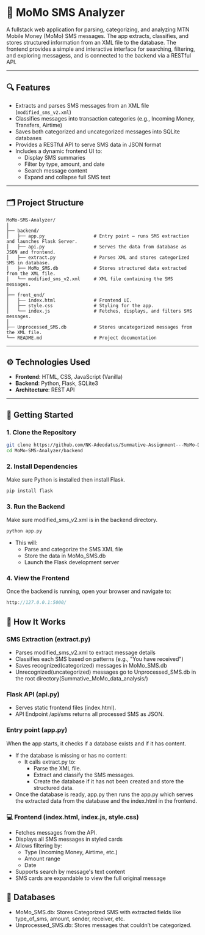 # 📱 MoMo SMS Analyzer

A fullstack web application for parsing, categorizing, and analyzing MTN Mobile Money (MoMo) SMS messages. The app extracts, classifies, and stores structured information from an XML file to the database. The frontend provides a simple and interactive interface for searching, filtering, and exploring messagess, and is connected to the backend via a RESTful API.

---

## 🔍 Features

- Extracts and parses SMS messages from an XML file (`modified_sms_v2.xml`)
- Classifies messages into transaction categories (e.g., Incoming Money, Transfers, Airtime)
- Saves both categorized and uncategorized messages into SQLite databases
- Provides a RESTful API to serve SMS data in JSON format
- Includes a dynamic frontend UI to:
  - Display SMS summaries
  - Filter by type, amount, and date
  - Search message content
  - Expand and collapse full SMS text

---

## 🗂️ Project Structure

```text
MoMo-SMS-Analyzer/
│
├── backend/
│   ├── app.py                  # Entry point – runs SMS extraction and launches Flask Server.
│   ├── api.py                  # Serves the data from database as JSON and frontend.
│   ├── extract.py              # Parses XML and stores categorized SMS in database.
│   ├── MoMo_SMS.db             # Stores structured data extracted from the XML file.
│   └── modified_sms_v2.xml     # XML file containing the SMS messages.
│
├── front_end/
│   ├── index.html              # Frontend UI.
│   ├── style.css               # Styling for the app.
│   └── index.js                # Fetches, displays, and filters SMS messages.
│
├── Unprocessed_SMS.db          # Stores uncategorized messages from the XML file.
└── README.md                   # Project documentation
```


---

## ⚙️ Technologies Used

- **Frontend**: HTML, CSS, JavaScript (Vanilla)
- **Backend**: Python, Flask, SQLite3
- **Architecture**: REST API

---

## 🚀 Getting Started

### 1. Clone the Repository

```bash
git clone https://github.com/NK-Adeodatus/Summative-Assignment---MoMo-Data-Analysis
cd MoMo-SMS-Analyzer/backend
```
### 2. Install Dependencies
Make sure Python is installed then install Flask.
```bash
pip install flask
```
### 3. Run the Backend
Make sure modified_sms_v2.xml is in the backend directory.
```bash
python app.py
```

- This will:
    - Parse and categorize the SMS XML file
    - Store the data in MoMo_SMS.db
    - Launch the Flask development server

### 4. View the Frontend
Once the backend is running, open your browser and navigate to:
```cpp
http://127.0.0.1:5000/
```

## 🔧 How It Works
### SMS Extraction (extract.py)

- Parses modified_sms_v2.xml to extract message details
- Classifies each SMS based on patterns (e.g., "You have received")
- Saves recognized(categorized) messages in MoMo_SMS.db
- Unrecognized(uncategorized) messages go to Unprocessed_SMS.db in the root directory(Summative_MoMo_data_analysis/)

### Flask API (api.py)

- Serves static frontend files (index.html).
- API Endpoint /api/sms returns all processed SMS as JSON.

### Entry point (app.py)

When the app starts, it checks if a database exists and if it has content.
- If the database is missing or has no content:
    - It calls extract.py to:
        - Parse the XML file.
        - Extract and classify the SMS messages.
        - Create the database if it has not been created and store the structured data.
- Once the database is ready, app.py then runs the app.py which serves the extracted data from the database and the index.html in the frontend.

### 💻 Frontend (index.html, index.js, style.css)

- Fetches messages from the API.
- Displays all SMS messages in styled cards
- Allows filtering by:
    - Type (Incoming Money, Airtime, etc.)
    - Amount range
    - Date
- Supports search by message's text content
- SMS cards are expandable to view the full original message

## 📂 Databases

- MoMo_SMS.db: Stores Categorized SMS with extracted fields like type_of_sms, amount, sender, receiver, etc.
- Unprocessed_SMS.db: Stores messages that couldn’t be categorized.
